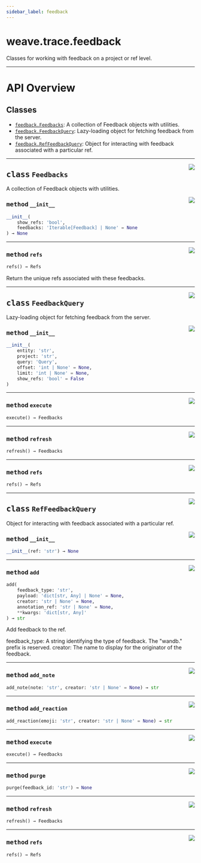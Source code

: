 ```yaml
---
sidebar_label: feedback
---
```

    

# weave.trace.feedback

Classes for working with feedback on a project or ref level.

---


# API Overview



## Classes

- [`feedback.Feedbacks`](#class-feedbacks): A collection of Feedback objects with utilities.
- [`feedback.FeedbackQuery`](#class-feedbackquery): Lazy-loading object for fetching feedback from the server.
- [`feedback.RefFeedbackQuery`](#class-reffeedbackquery): Object for interacting with feedback associated with a particular ref.




---


<a href="https://github.com/wandb/weave/blob/master/weave/trace/feedback.py#L21"><img align="right" src="https://img.shields.io/badge/-source-cccccc?style=flat-square" /></a>

## <kbd>class</kbd> `Feedbacks`
A collection of Feedback objects with utilities. 

<a href="https://github.com/wandb/weave/blob/master/weave/trace/feedback.py#L26"><img align="right" src="https://img.shields.io/badge/-source-cccccc?style=flat-square" /></a>

### <kbd>method</kbd> `__init__`

```python
__init__(
    show_refs: 'bool',
    feedbacks: 'Iterable[Feedback] | None' = None
) → None
```








---

<a href="https://github.com/wandb/weave/blob/master/weave/trace/feedback.py#L32"><img align="right" src="https://img.shields.io/badge/-source-cccccc?style=flat-square" /></a>

### <kbd>method</kbd> `refs`

```python
refs() → Refs
```

Return the unique refs associated with these feedbacks. 


---

<a href="https://github.com/wandb/weave/blob/master/weave/trace/feedback.py#L84"><img align="right" src="https://img.shields.io/badge/-source-cccccc?style=flat-square" /></a>

## <kbd>class</kbd> `FeedbackQuery`
Lazy-loading object for fetching feedback from the server. 

<a href="https://github.com/wandb/weave/blob/master/weave/trace/feedback.py#L97"><img align="right" src="https://img.shields.io/badge/-source-cccccc?style=flat-square" /></a>

### <kbd>method</kbd> `__init__`

```python
__init__(
    entity: 'str',
    project: 'str',
    query: 'Query',
    offset: 'int | None' = None,
    limit: 'int | None' = None,
    show_refs: 'bool' = False
)
```








---

<a href="https://github.com/wandb/weave/blob/master/weave/trace/feedback.py#L145"><img align="right" src="https://img.shields.io/badge/-source-cccccc?style=flat-square" /></a>

### <kbd>method</kbd> `execute`

```python
execute() → Feedbacks
```





---

<a href="https://github.com/wandb/weave/blob/master/weave/trace/feedback.py#L126"><img align="right" src="https://img.shields.io/badge/-source-cccccc?style=flat-square" /></a>

### <kbd>method</kbd> `refresh`

```python
refresh() → Feedbacks
```





---

<a href="https://github.com/wandb/weave/blob/master/weave/trace/feedback.py#L151"><img align="right" src="https://img.shields.io/badge/-source-cccccc?style=flat-square" /></a>

### <kbd>method</kbd> `refs`

```python
refs() → Refs
```






---

<a href="https://github.com/wandb/weave/blob/master/weave/trace/feedback.py#L168"><img align="right" src="https://img.shields.io/badge/-source-cccccc?style=flat-square" /></a>

## <kbd>class</kbd> `RefFeedbackQuery`
Object for interacting with feedback associated with a particular ref. 

<a href="https://github.com/wandb/weave/blob/master/weave/trace/feedback.py#L173"><img align="right" src="https://img.shields.io/badge/-source-cccccc?style=flat-square" /></a>

### <kbd>method</kbd> `__init__`

```python
__init__(ref: 'str') → None
```








---

<a href="https://github.com/wandb/weave/blob/master/weave/trace/feedback.py#L216"><img align="right" src="https://img.shields.io/badge/-source-cccccc?style=flat-square" /></a>

### <kbd>method</kbd> `add`

```python
add(
    feedback_type: 'str',
    payload: 'dict[str, Any] | None' = None,
    creator: 'str | None' = None,
    annotation_ref: 'str | None' = None,
    **kwargs: 'dict[str, Any]'
) → str
```

Add feedback to the ref. 

feedback_type: A string identifying the type of feedback. The "wandb." prefix is reserved. creator: The name to display for the originator of the feedback. 

---

<a href="https://github.com/wandb/weave/blob/master/weave/trace/feedback.py#L244"><img align="right" src="https://img.shields.io/badge/-source-cccccc?style=flat-square" /></a>

### <kbd>method</kbd> `add_note`

```python
add_note(note: 'str', creator: 'str | None' = None) → str
```





---

<a href="https://github.com/wandb/weave/blob/master/weave/trace/feedback.py#L235"><img align="right" src="https://img.shields.io/badge/-source-cccccc?style=flat-square" /></a>

### <kbd>method</kbd> `add_reaction`

```python
add_reaction(emoji: 'str', creator: 'str | None' = None) → str
```





---

<a href="https://github.com/wandb/weave/blob/master/weave/trace/feedback.py#L145"><img align="right" src="https://img.shields.io/badge/-source-cccccc?style=flat-square" /></a>

### <kbd>method</kbd> `execute`

```python
execute() → Feedbacks
```





---

<a href="https://github.com/wandb/weave/blob/master/weave/trace/feedback.py#L253"><img align="right" src="https://img.shields.io/badge/-source-cccccc?style=flat-square" /></a>

### <kbd>method</kbd> `purge`

```python
purge(feedback_id: 'str') → None
```





---

<a href="https://github.com/wandb/weave/blob/master/weave/trace/feedback.py#L126"><img align="right" src="https://img.shields.io/badge/-source-cccccc?style=flat-square" /></a>

### <kbd>method</kbd> `refresh`

```python
refresh() → Feedbacks
```





---

<a href="https://github.com/wandb/weave/blob/master/weave/trace/feedback.py#L151"><img align="right" src="https://img.shields.io/badge/-source-cccccc?style=flat-square" /></a>

### <kbd>method</kbd> `refs`

```python
refs() → Refs
```






